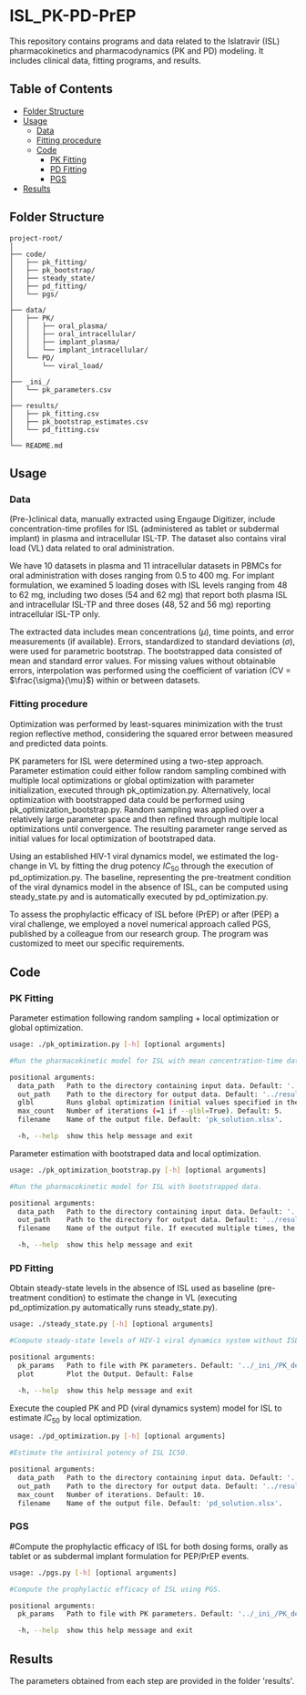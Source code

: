 # ISL_PK-PD-PrEP

This repository contains programs and data related to the Islatravir (ISL) pharmacokinetics and pharmacodynamics (PK and PD) modeling. It includes clinical data, fitting programs, and results.

## Table of Contents

- [Folder Structure](#folder-structure)
- [Usage](#usage)
  - [Data](#data)
  - [Fitting procedure](#fitting-procedure)
  - [Code](#code)
    - [PK Fitting](#pk-fitting)
    - [PD Fitting](#pd-fitting)
    - [PGS](#pgs)
- [Results](#results)

## Folder Structure

```
project-root/
│
├── code/
│   ├── pk_fitting/
│   ├── pk_bootstrap/
│   ├── steady_state/
│   ├── pd_fitting/
│   └── pgs/      
│
├── data/
│   ├── PK/
│   │   ├── oral_plasma/
│   │   ├── oral_intracellular/
│   │   ├── implant_plasma/
│   │   └── implant_intracellular/
│   └── PD/
│       └── viral_load/
│
├── _ini_/
│   └── pk_parameters.csv
│
├── results/
│   ├── pk_fitting.csv
│   ├── pk_bootstrap_estimates.csv
│   └── pd_fitting.csv
│
└── README.md
```

## Usage

### Data

(Pre-)clinical data, manually extracted using Engauge Digitizer, include concentration-time profiles for ISL (administered as tablet or subdermal implant) in plasma and intracellular ISL-TP. The dataset also contains viral load (VL) data related to oral administration.

We have 10 datasets in plasma and 11 intracellular datasets in PBMCs for oral administration with doses ranging from 0.5 to 400 mg. For implant formulation, we examined 5 loading doses with ISL levels ranging from 48 to 62 mg, including two doses (54 and 62 mg) that report both plasma ISL and intracellular ISL-TP and three doses (48, 52 and 56 mg) reporting intracellular ISL-TP only.

The extracted data includes mean concentrations ($\mu$), time points, and error measurements (if available). Errors, standardized to standard deviations ($\sigma$), were used for parametric bootstrap. The bootstrapped data consisted of mean and standard error values. For missing values without obtainable errors, interpolation was performed using the coefficient of variation (CV = $\frac{\sigma}{\mu}$) within or between datasets.

### Fitting procedure
Optimization was performed by least-squares minimization with the trust region reflective method, considering the squared error between measured and predicted data points.

PK parameters for ISL were determined using a two-step approach. Parameter estimation could either follow random sampling combined with multiple local optimizations or global optimization with parameter initialization, executed through pk_optimization.py. Alternatively, local optimization with bootstrapped data could be performed using pk_optimization_bootstrap.py. Random sampling was applied over a relatively large parameter space and then refined through multiple local optimizations until convergence. The resulting parameter range served as initial values for local optimization of bootstraped data.

Using an established HIV-1 viral dynamics model, we estimated the log-change in VL by fitting the drug potency $IC_{50}$ through the execution of pd_optimization.py. The baseline, representing the pre-treatment condition of the viral dynamics model in the absence of ISL, can be computed using steady_state.py and is automatically executed by pd_optimization.py.

To assess the prophylactic efficacy of ISL before (PrEP) or after (PEP) a viral challenge, we employed a novel numerical approach called PGS, published by a colleague from our research group. The program was customized to meet our specific requirements.

## Code

### PK Fitting

Parameter estimation following random sampling + local optimization or global optimization.

```bash
usage: ./pk_optimization.py [-h] [optional arguments]

#Run the pharmacokinetic model for ISL with mean concentration-time data.

positional arguments:
  data_path   Path to the directory containing input data. Default: '../data/PK/'.
  out_path    Path to the directory for output data. Default: '../results/'.
  glbl        Runs global optimization (initial values specified in the script). Otherwise, random parameter sampling and local optimization are performed. Default: False.
  max_count   Number of iterations (=1 if --glbl=True). Default: 5.
  filename    Name of the output file. Default: 'pk_solution.xlsx'.

  -h, --help  show this help message and exit

```

Parameter estimation with bootstraped data and local optimization.

```bash
usage: ./pk_optimization_bootstrap.py [-h] [optional arguments]

#Run the pharmacokinetic model for ISL with bootstrapped data.

positional arguments:
  data_path   Path to the directory containing input data. Default: '../data/PK/'.
  out_path    Path to the directory for output data. Default: '../results/'.
  filename    Name of the output file. If executed multiple times, the results are added to the existing file (not overwritten). Default: 'pk_bootstrap_solution.xlsx'.

  -h, --help  show this help message and exit

```

### PD Fitting

Obtain steady-state levels in the absence of ISL used as baseline (pre-treatment condition) to estimate the change in VL (executing pd_optimization.py automatically runs steady_state.py).

```bash
usage: ./steady_state.py [-h] [optional arguments]

#Compute steady-state levels of HIV-1 viral dynamics system without ISL (baseline for PD optimization).

positional arguments:
  pk_params   Path to file with PK parameters. Default: '../_ini_/PK_default.csv'.
  plot        Plot the Output. Default: False

  -h, --help  show this help message and exit

```

Execute the coupled PK and PD (viral dynamics system) model for ISL to estimate $IC_{50}$ by local optimization.

```bash
usage: ./pd_optimization.py [-h] [optional arguments]

#Estimate the antiviral potency of ISL IC50.

positional arguments:
  data_path   Path to the directory containing input data. Default: '../data/PD/'.
  out_path    Path to the directory for output data. Default: '../results/'.
  max_count   Number of iterations. Default: 10.
  filename    Name of the output file. Default: 'pd_solution.xlsx'.

```

### PGS

#Compute the prophylactic efficacy of ISL for both dosing forms, orally as tablet or as subdermal implant formulation for PEP/PrEP events.

```bash
usage: ./pgs.py [-h] [optional arguments]

#Compute the prophylactic efficacy of ISL using PGS.

positional arguments:
  pk_params   Path to file with PK parameters. Default: '../_ini_/PK_default.csv'.

  -h, --help  show this help message and exit

```

## Results

The parameters obtained from each step are provided in the folder 'results'.

